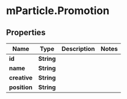 # mParticle.Promotion

## Properties
Name | Type | Description | Notes
------------ | ------------- | ------------- | -------------
**id** | **String** |  |
**name** | **String** |  |
**creative** | **String** |  |
**position** | **String** |  |


